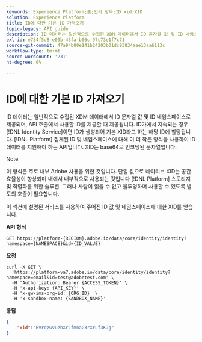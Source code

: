 ```yaml
---
keywords: Experience Platform;홈;인기 항목;ID xid;XID
solution: Experience Platform
title: ID에 대한 기본 ID 가져오기
topic-legacy: API guide
description: ID 데이터는 일반적으로 수집된 XDM 데이터에서 ID 문자열 값 및 ID 네임스페이스로 제공되며, API 호출에서 사용할 ID를 제공할 때 제공됩니다. ID가 ID 서비스에서 유지되면 ID가 생성되고 네이티브 XID라고 하는 해당 ID에 할당됩니다. 집계된 ID 및 네임스페이스에 대해 이 더 작은 양식을 사용하여 ID 데이터를 지원해야 하는 플랫폼 API입니다. XID는 base64로 인코딩된 문자열입니다.
exl-id: e734f5d8-e00b-43fa-b06c-97c73e1f7c71
source-git-commit: 47a94b00e141b24203b01dc93834aee13aa6113c
workflow-type: tm+mt
source-wordcount: '231'
ht-degree: 0%

---
```


# ID에 대한 기본 ID 가져오기

ID 데이터는 일반적으로 수집된 XDM 데이터에서 ID 문자열 값 및 ID 네임스페이스로 제공되며, API 호출에서 사용할 ID를 제공할 때 제공됩니다. ID가에서 지속되는 경우 [!DNL Identity Service]이면 ID가 생성되어 기본 XID라고 하는 해당 ID에 할당됩니다. [!DNL Platform] 집계된 ID 및 네임스페이스에 대해 이 더 작은 양식을 사용하여 ID 데이터를 지원해야 하는 API입니다. XID는 base64로 인코딩된 문자열입니다.

>[!NOTE]
>
>이 형식은 주로 내부 Adobe 사용을 위한 것입니다. 단일 값으로 네이티브 XID는 공간 효율성이 향상되며 내에서 내부적으로 사용되는 것입니다 [!DNL Platform] 스토리지 및 직렬화를 위한 솔루션. 그러나 사람이 읽을 수 없고 불투명하며 사용할 수 있도록 별도의 호출이 필요합니다.

이 섹션에 설명된 서비스를 사용하여 주어진 ID 값 및 네임스페이스에 대한 XID를 얻습니다.

**API 형식**

```http
GET https://platform-{REGION}.adobe.io/data/core/identity/identity?namespace={NAMESPACE}&id={ID_VALUE}
```

**요청**

```shell
curl -X GET \
  'https://platform-va7.adobe.io/data/core/identity/identity?namespace=email&id=test@adobetest.com' \
  -H 'Authorization: Bearer {ACCESS_TOKEN}' \
  -H 'x-api-key: {API_KEY}' \
  -H 'x-gw-ims-org-id: {ORG_ID}' \
  -H 'x-sandbox-name: {SANDBOX_NAME}'
```

**응답**

```json
{
    "xid":"BVrqzwVuzbXrLfmnaG3rXrLf3KJg"
}
```
